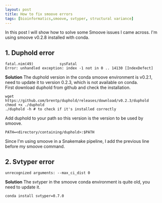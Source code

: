 ```yaml
---
layout: post
title: How to fix smoove errors
tags: [bioinformatics,smoove, svtyper, structural variance]
---
```


In this post I will show how to solve some Smoove issues I came across.
I'm using smoove v0.2.8 installed with conda.


## 1. **Duphold error**  
```
fatal.nim(49)            sysFatal
Error: unhandled exception: index -1 not in 0 .. 14130 [IndexDefect]
```

**Solution**
The duphold version in the conda smoove environment is v0.2.1, need to update it to version 0.2.3, which is not available on conda.  
First download duphold from github and check the installation.

```
wget https://github.com/brentp/duphold/releases/download/v0.2.3/duphold
chmod +x ./duphold
./duphold -h # to check if it's installed correctly
```

Add duphold to your path so this version is the version to be used by smoove.
```
PATH=<directory/containing/duphold>:$PATH
```

Since I'm using smoove in a Snakemake pipeline, I add the previous line before my smoove command. 


## 2. **Svtyper error**

```
unrecognized arguments: --max_ci_dist 0
```

**Solution**
The svtyper in the smoove conda environment is quite old, you need to update it.
```
conda install svtyper=0.7.0
```

